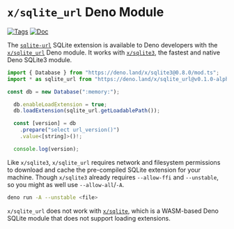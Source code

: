 <!--- Generated with the deno_generate_package.sh script, don't edit by hand! -->

# `x/sqlite_url` Deno Module

[![Tags](https://img.shields.io/github/release/asg017/sqlite-url)](https://github.com/asg017/sqlite-url/releases)
[![Doc](https://doc.deno.land/badge.svg)](https://doc.deno.land/https/deno.land/x/sqlite-url@0.1.0-alpha.4/mod.ts)

The [`sqlite-url`](https://github.com/asg017/sqlite-url) SQLite extension is available to Deno developers with the [`x/sqlite_url`](https://deno.land/x/sqlite-url) Deno module. It works with [`x/sqlite3`](https://deno.land/x/sqlite3), the fastest and native Deno SQLite3 module.

```js
import { Database } from "https://deno.land/x/sqlite3@0.8.0/mod.ts";
import * as sqlite_url from "https://deno.land/x/sqlite_url@v0.1.0-alpha.4/mod.ts";

const db = new Database(":memory:");

  db.enableLoadExtension = true;
  db.loadExtension(sqlite_url.getLoadablePath());

  const [version] = db
    .prepare("select url_version()")
    .value<[string]>()!;

  console.log(version);

```

Like `x/sqlite3`, `x/sqlite_url` requires network and filesystem permissions to download and cache the pre-compiled SQLite extension for your machine. Though `x/sqlite3` already requires `--allow-ffi` and `--unstable`, so you might as well use `--allow-all`/`-A`.

```bash
deno run -A --unstable <file>
```

`x/sqlite_url` does not work with [`x/sqlite`](https://deno.land/x/sqlite@v3.7.0), which is a WASM-based Deno SQLite module that does not support loading extensions.
